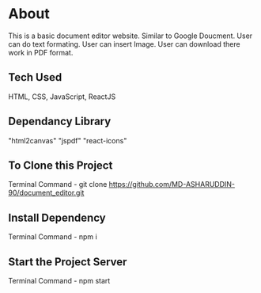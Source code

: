 # About
This is a basic document editor website.
Similar to Google Doucment.
User can do text formating.
User can insert Image.
User can download there work in PDF format.

## Tech Used
HTML, CSS, JavaScript, ReactJS

## Dependancy Library
 "html2canvas"
 "jspdf"
 "react-icons"
 
 ## To Clone this Project
 Terminal Command - git clone https://github.com/MD-ASHARUDDIN-90/document_editor.git

 ## Install Dependency
 Terminal Command - npm i
 
 ## Start the Project Server
 Terminal Command - npm start
